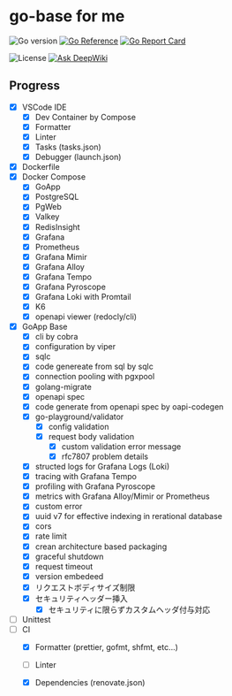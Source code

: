 # go-base for me

![Go version](https://img.shields.io/github/go-mod/go-version/aazw/go-base.svg)
[![Go Reference](https://pkg.go.dev/badge/github.com/aazw/go-base.svg)](https://pkg.go.dev/github.com/aazw/go-base)
[![Go Report Card](https://goreportcard.com/badge/github.com/aazw/go-base)](https://goreportcard.com/report/github.com/aazw/go-base)

![License](https://img.shields.io/github/license/aazw/go-base.svg)
[![Ask DeepWiki](https://deepwiki.com/badge.svg)](https://deepwiki.com/aazw/go-base)

## Progress

- [x] VSCode IDE
  - [x] Dev Container by Compose
  - [x] Formatter
  - [x] Linter
  - [x] Tasks (tasks.json)
  - [x] Debugger (launch.json)
- [x] Dockerfile
- [x] Docker Compose
  - [x] GoApp
  - [x] PostgreSQL
  - [x] PgWeb
  - [x] Valkey
  - [x] RedisInsight
  - [x] Grafana
  - [x] Prometheus
  - [x] Grafana Mimir
  - [x] Grafana Alloy
  - [x] Grafana Tempo
  - [x] Grafana Pyroscope
  - [x] Grafana Loki with Promtail
  - [x] K6
  - [x] openapi viewer (redocly/cli)
- [x] GoApp Base
  - [x] cli by cobra
  - [x] configuration by viper
  - [x] sqlc
  - [x] code genereate from sql by sqlc
  - [x] connection pooling with pgxpool
  - [x] golang-migrate
  - [x] openapi spec
  - [x] code generate from openapi spec by oapi-codegen
  - [x] go-playground/validator
    - [x] config validation
    - [x] request body validation
      - [x] custom validation error message
      - [x] rfc7807 problem details
  - [x] structed logs for Grafana Logs (Loki)
  - [x] tracing with Grafana Tempo
  - [x] profiling with Grafana Pyroscope
  - [x] metrics with Grafana Alloy/Mimir or Prometheus
  - [x] custom error
  - [x] uuid v7 for effective indexing in rerational database
  - [x] cors
  - [x] rate limit
  - [x] crean architecture based packaging
  - [x] graceful shutdown
  - [x] request timeout
  - [x] version embedeed
  - [x] リクエストボディサイズ制限
  - [x] セキュリティヘッダー挿入
    - [x] セキュリティに限らずカスタムヘッダ付与対応
 - [ ] Unittest
- [ ] CI
  - [x] Formatter (prettier, gofmt, shfmt, etc...)
  - [ ] Linter
  - [x] Dependencies (renovate.json)

